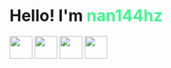<h1> Hello! I'm <span style="color:#42f590">nan144hz</span> </h1>
<div>
   <img src="https://cdn.jsdelivr.net/gh/devicons/devicon/icons/html5/html5-original.svg" width=40 height=40/>
   <img src="https://cdn.jsdelivr.net/gh/devicons/devicon/icons/css3/css3-original.svg" width=40 height=40/>
   <img src="https://cdn.jsdelivr.net/gh/devicons/devicon/icons/javascript/javascript-original.svg" width=40 height=40/>
   <img src="https://cdn.jsdelivr.net/gh/devicons/devicon/icons/python/python-original.svg" width=40 height=40/>
</div>

